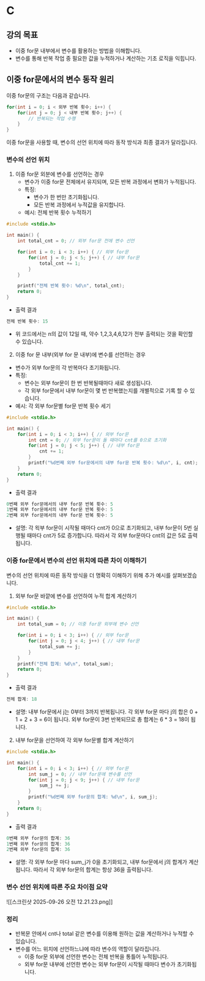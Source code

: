 

# C
## 강의 목표
- 이중 for문 내부에서 변수를 활용하는 방법을 이해합니다.
- 변수를 통해 반복 작업 중 필요한 값을 누적하거나 계산하는 기초 로직을 익힙니다.

## 이중 for문에서의 변수 동작 원리
이중 for문의 구조는 다음과 같습니다.

```c
for(int i = 0; i < 외부 반복 횟수; i++) {
    for(int j = 0; j < 내부 반복 횟수; j++) {
        // 반복되는 작업 수행
    }
}
```
이중 for문을 사용할 때, 변수의 선언 위치에 따라 동작 방식과 최종 결과가 달라집니다.

### 변수의 선언 위치
1. 이중 for문 외분에 변수를 선언하는 경우
	- 변수가 이중 for문 전체에서 유지되며, 모든 반복 과정에서 변화가 누적됩니다.
	- 특징:
		- 변수가 한 번만 초기화됩니다.
		- 모든 반복 과정에서 누적값을 유지합니다.
	- 예시: 전체 반복 횟수 누적하기

```c
#include <stdio.h>

int main() {
    int total_cnt = 0; // 외부 for문 전에 변수 선언

    for(int i = 0; i < 3; i++) { // 외부 for문
        for(int j = 0; j < 5; j++) { // 내부 for문
            total_cnt += 1;
        }
    }

    printf("전체 반복 횟수: %d\n", total_cnt);
    return 0;
}
```
- 출력 결과
```c
전체 반복 횟수: 15
```
- 위 코드에서는 n의 값이 12일 때, 약수 1,2,3,4,6,12가 전부 출력되는 것을 확인할 수 있습니다.

2. 이중 for 문 내부(외부 for 문 내부)에 변수를 선언하는 경우
- 변수가 외부 for문의 각 반복마다 초기화됩니다.
- 특징:
	- 변수는 외부 for문이 한 번 반복될때마다 새로 생성됩니다.
	- 각 외부 for문에서 내부 for문이 몇 번 반복했는지를 개별적으로 기록 할 수 있습니다.
- 예시: 각 외부 for문별 for문 반복 횟수 세기
```c
#include <stdio.h>

int main() {
    for(int i = 0; i < 3; i++) { // 외부 for문
        int cnt = 0; // 외부 for문이 돌 때마다 cnt를 0으로 초기화
        for(int j = 0; j < 5; j++) { // 내부 for문
            cnt += 1;
        }
        printf("%d번째 외부 for문에서의 내부 for문 반복 횟수: %d\n", i, cnt);
    }
    return 0;
}
```
- 출력 결과
```c
0번째 외부 for문에서의 내부 for문 반복 횟수: 5
1번째 외부 for문에서의 내부 for문 반복 횟수: 5
2번째 외부 for문에서의 내부 for문 반복 횟수: 5
```
- 설명: 각 왹부 for문이 시작될 때마다 cnt가 0으로 초기화되고, 내부 for문이 5번 실행될 때마다 cnt가 5로 증가합니다. 따라서 각 외부 for문마다 cnt의 값은 5로 출력됩니다.

### 이중 for문에서 변수의 선언 위치에 따른 차이 이해하기
변수의 선언 위치에 따른 동작 방식을 더 명확히 이해하기 위해 추가 예시를 살펴보겠습니다.
1. 외부 for문 바깥에 변수를 선언하여 누적 합계 계산하기
```c
#include <stdio.h>

int main() {
    int total_sum = 0; // 이중 for문 외부에 변수 선언

    for(int i = 0; i < 3; i++) { // 외부 for문
        for(int j = 0; j < 4; j++) { // 내부 for문
            total_sum += j;
        }
    }
    printf("전체 합계: %d\n", total_sum);
    return 0;
}
```
- 출력 결과
```c
전체 합계: 18
```
- 설명: 내부 for문에서 j는 0부터 3까지 반복됩니다. 각 외부 for문 마다 j의 합은 0 + 1 + 2 + 3 = 6이 됩니다. 외부 for문이 3번 반복되므로 총 합계는 6 * 3 = 18이 됩니다.

2.  내부 for문을 선언하여 각 외부 for문별 합계 계산하기
```c
#include <stdio.h>

int main() {
    for(int i = 0; i < 3; i++) { // 외부 for문
        int sum_j = 0; // 내부 for문에 변수를 선언
        for(int j = 0; j < 9; j++) { // 내부 for문
            sum_j += j;
        }
        printf("%d번째 외부 for문의 합계: %d\n", i, sum_j);
    }
    return 0;
}
```
- 출력 결과
```c
0번째 외부 for문의 합계: 36
1번째 외부 for문의 합계: 36
2번째 외부 for문의 합계: 36
```
- 설명: 각 외부 for문 마다 sum_j가 0을 초기화되고, 내부 for문에서 j의 합계가 계산됩니다. 따라서 각 외부 for문의 합계는 항상 36을 출력됩니다.
### 변수 선언 위치에 따른 주요 차이점 요약
![[스크린샷 2025-09-26 오전 12.21.23.png]]


### 정리
- 반복문 안에서 cnt나 total 같은 변수를 이용해 원하는 값을 계산하거나 누적할 수 있습니다.
- 변수를 어느 위치에 선언하느냐에 따라 변수의 역할이 달라집니다.
	- 이중 for문 외부에 선언한 변수는 전체 반복을 통틀어 누적됩니다.
	- 외부 for문 내부에 선언한 변수는 외부 for문이 시작될 때마다 변수가 초기화됩니다.











